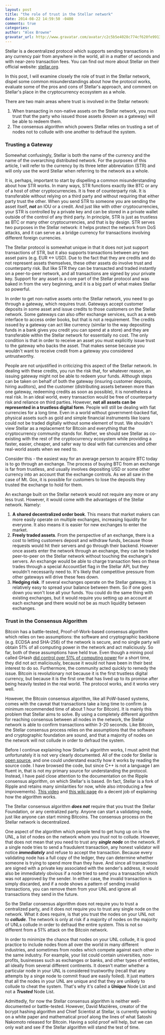 ```yaml
---
layout: post
title: "the role of trust in the Stellar network"
date: 2014-08-22 14:59:50 -0400
comments: true
categories:
author: "Alex Browne"
gravatar_url: http://www.gravatar.com/avatar/c2c5b5e4028c774cf620fe99133a3a54.png
---
```


Stellar is a decentralized protocol which supports sending transactions in any currency pair
from anywhere in the world, all in a matter of seconds and with near-zero transaction fees.
You can find out more about Stellar on their official website: [stellar.org](https://www.stellar.org).

In this post, I will examine closely the role of trust in the Stellar network, dispel some
common misunderstandings about how the protocol works, evaluate some of the pros and cons of
Stellar's approach, and comment on Stellar's place in the cryptocurrency ecosystem as a whole.

There are two main areas where trust is involved in the Stellar network:

1. When transacting in non-native assets on the Stellar network, you must trust that the party
who issued those assets (known as a gateway) will be able to redeem them.
2. The consensus algorithm which powers Stellar relies on trusting a set of nodes not to collude
with one another to defraud the system. 

### Trusting a Gateway

Somewhat confusingly, Stellar is both the name of the currency and the name of the overarching
distributed network. For the purposes of this article, I will refer to the currency by its three
letter abbreviation (STR) and will only use the word Stellar when referring to the network as a
whole.

It is, perhaps, important to start by dispelling a common misunderstanding about how STR works. In
many ways, STR functions exactly like BTC or any of a host of other cryptocurrencies. It  is free of
counterparty risk. It is transferable without relying on a third party and without requiring that
either party trust the other. When you send STR to someone you are sending the asset itself,
***not*** an IOU or a credit. And just like with other cryptocurrencies, your STR is controlled by a
private key and can be stored in a private wallet outside of the control of any third party. In
principle, STR is just as trustless as BTC or many other cryptocurrencies, and that is by design.
STR serves two purposes in the Stellar network: it helps protect the network from DoS attacks, and
it can serve as a bridge currency for transactions involving different foreign currencies.

The Stellar protocol is somewhat unique in that it does not just support transactions of STR, but it
also supports transactions between any two asset pairs (e.g. EUR <-> USD). Due to the fact that they
are credits and do not represent assets themselves, these other assets do involve trust and
counterparty risk. But like STR they can be transacted and traded instantly on a peer-to-peer network,
and all transactions are signed by your private key. Support for any asset is a core part of the
Stellar protocol and was baked in from the very beginning, and it is a big part of what makes
Stellar so powerful.

In order to get non-native assets onto the Stellar network, you need to go through a gateway, which
requires trust. Gateways accept customer deposits in some asset and issue credits to those customers
on the Stellar network. Some gateways can also offer exchange services, such as a web interface to
access order books, but that is not a requirement. The credits issued by a gateway can act like
currency (similar to the way depositing funds in a bank gives you credit you can spend at a store)
and they are transferable within the Stellar network for essentially no cost. The only condition is
that in order to receive an asset you must explicitly issue trust to the gateway who backs the
asset. That makes sense because you wouldn't want to receive credit from a gateway you considered
untrustworthy.

People are not unjustified in criticizing this aspect of the Stellar network. In dealing with these
credits, you run the risk that, for whatever reason, an issuing gateway might not be able to redeem
your funds. Although steps can be taken on behalf of both the gateway (insuring customer deposits,
hiring auditors), and the customer (distributing assets between more than one gateway, redeeming
credits as soon as possible), it is nonetheless a real risk. In an ideal world, every transaction
would be free of counterparty risk and reliance on third parties. However, **not all assets can be
represented in a trustless digital form**. People will still be dealing with fiat currencies for a
long time. Even in a world without government-backed fiat, physical assets such as gold and simple
financial instruments like loans could not be traded digitally without some element of trust. We
shouldn't view Stellar as a replacement for Bitcoin and everything that the cryptocurrency community
stands for. Rather, we should see Stellar as co-existing with the rest of the cryptocurrency
ecosystem while providing a faster, easier, cheaper, and safer way to deal with fiat currencies and
other real-world assets when we need to.

Consider this - the easiest way for an average person to acquire BTC today is to go through an
exchange. The process of buying BTC from an exchange is far from trustless, and usually involves
depositing USD or some other currency into an account that the exchange controls. As we all saw in
the case of Mt. Gox, it is possible for customers to lose the deposits they trusted the exchange to
hold for them.

An exchange built on the Stellar network would not require any more or any less trust. However, it
would come with the advantages of the Stellar network. Namely:

1. **A shared decentralized order book**. This means that market makers can more easily operate on
multiple exchanges, increasing liquidity for everyone. It also means it is easier for new exchanges
to enter the market.
2. **Freely traded assets**. From the perspective of an exchange, there is a cost to letting customers
deposit and withdraw funds, because those requests would hit their servers and go through their backend.
However once assets enter the network through an exchange, they can be traded peer-to-peer on the
Stellar network without touching the exchange's servers. An exchange would be able to charge transaction
fees on these trades through a special AccountSet flag in the Stellar API, but they wouldn't necessarily
need to. It's likely that competitive pressure from other gateways will drive these fees down.
3. **Hedging risk**. If several exchanges
operate on the Stellar gateway, it is relatively easy to spread your balance between them. So if one
goes down you won't lose all your funds. You could do the same thing with existing exchanges, but it
would require you setting up an account at each exchange and there would not be as much liquidity
between exchanges.



### Trust in the Consensus Algorithm

Bitcoin has a battle-tested, Proof-of-Work-based consensus algorithm which relies on two
assumptions: the software and cryptographic backbone (e.g. ECDSA and SHA-256) of the network is
secure, and no single party will obtain 51% of all computing power in the network and act
maliciously. So far, both of these assumptions have held true. Even though a mining pool called 
GHash
[did control over 51% of computing power](http://www.extremetech.com/extreme/184427-one-bitcoin-group-now-controls-51-of-total-mining-power-threatening-entire-currencys-safety)
for a short time, they did not act maliciously, because it would not have been in their best
interest to do so. Furthermore, the community acted quickly to remedy the issue. Bitcoin is
revolutionary not because it is the first trustless digital currency, but because it is the
first one that has lived up to its promise after being heavily tested in the real world. The
protocol works, and it works very well.

However, the Bitcoin consensus algorithm, like all PoW-based systems, comes with the caveat that
transactions take a long time to confirm (a minimum recommended time of about 1 hour for Bitcoin).
It is mainly this problem that Stellar aims to solve. By using a completely different algorithm for
reaching consensus between all nodes in the network, the Stellar network is able to confirm
transactions within 3-20 seconds. Like Bitcoin, the Stellar consensus process relies on the
assumptions that the software and cryptographic foundation are sound, and that a majority of nodes
on the network will not collude in order to defraud the system.

Before I continue explaining how Stellar's algorithm works, I must admit that unfortunately it is
not very clearly documented. All of the code for Stellar is
[open source](https://github.com/stellar/stellard), and one could understand exactly how it works by
reading the source code. I have browsed the code, but since C++ is not a language I am fluent in,
that is not my primary source for understanding the protocol. Instead, I have paid close attention to
the documentation on the Ripple consensus algorithm, on which Stellar's is based. (In fact, Stellar is
a fork of Ripple and retains many similarities for now, while also introducing a few improvements).
[This video](https://www.youtube.com/watch?v=pj1QVb1vlC0&feature=youtu.be) and
[this wiki page](https://ripple.com/wiki/Consensus) do a decent job of explaining how the algorithm
works.

The Stellar consensus algorithm ***does not*** require that you trust the Stellar Foundation, or
any centralized party. Anyone can start a validating node, just like anyone can start mining
Bitcoins. The consensus process on the Stellar network is decentralized.

One aspect of the algorithm which people tend to get hung up on is the UNL, a list of nodes on the
network whom you *trust* not to collude. However, that does not mean that you need to trust any
***single node*** on the network. If a single node tries to send a fraudulent transaction, any honest
validator will notice ***immediately*** and refuse to accept the transaction. Because every
validating node has a full copy of the ledger, they can determine whether someone is trying to spend
more than they have. And since all transactions are signed with a private key associated with the
sender's address, it would also be immediately obvious if a node tried to send you a transaction
which was not approved by the sender. In either case, the invalid transaction is simply discarded,
and if a node shows a pattern of sending invalid transactions, you can remove them from your UNL and
ignore all transactions they send in the future.

So the Stellar consensus algorithm does not require you to trust a centralized party, and it
does not require you to trust any single node on the network. What it does require, is that you
trust the nodes on your UNL not to ***collude***. The network is only at risk if a majority of 
nodes on the majority of UNLs collude in order to defraud the entire system. This is not so different
from a 51% attack on the Bitcoin network. 

In order to minimize the chance that nodes on your UNL collude, it is good practice to include
nodes from all over the world in many different industries, and sometimes from nodes which compete
against each other in the same industry. For example, your list could contain universities, non-profits,
businesses such as exchanges or banks, and other types of entities, all ideally from several different
continents. It doesn't matter whether a particular node in your UNL is considered trustworthy (recall
that any attempts by a singe node to commit fraud are easily foiled). It just matters that all the
nodes in your UNL are unique and that they are unlikely to collude to cheat the system. That's why
it's called a ***Unique*** Node List and not a ***Trusted*** Node List.

Admittedly, for now the Stellar consensus algorithm is neither well-documented or battle-tested.
However, David Mazières, creator of the bcrypt hashing algorithm and Chief Scientist at Stellar, is
currently working on a white paper and mathematical proof along the lines of what Satoshi Nakomoto
released for Bitcoin. Having a solid proof will help, but we can only wait and see if the Stellar
algorithm will stand the test of time.


